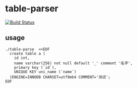 # table-parser

[![Build Status](https://travis-ci.org/ChinaXing/table-parser.svg?branch=master)](https://travis-ci.org/ChinaXing/table-parser)

## usage

```
./table-parse  <<EOF
  create table a (
    id int,
    name varchar(256) not null default '_' comment '名字',
    primary key (`id`),
    UNIQUE KEY uni_name (`name`)
  )ENGINE=INNODB CHARSET=utf8mb4 COMMENT='测试';
EOF
```
